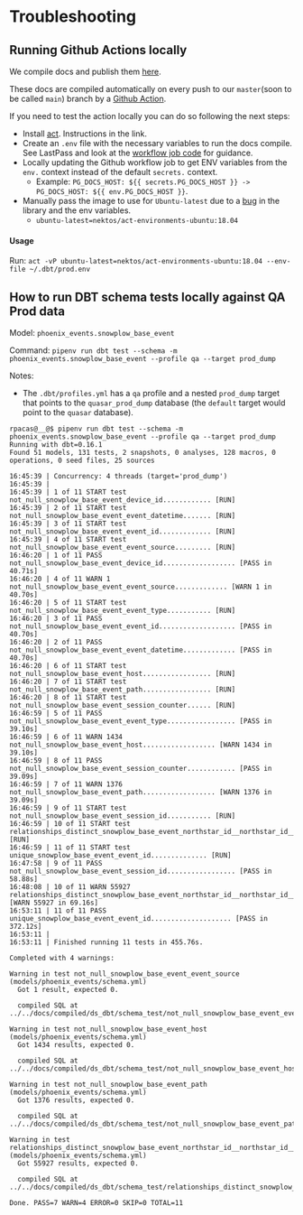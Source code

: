 # Troubleshooting

## Running Github Actions locally

We compile docs and publish them [here](https://dosomething.github.io/quasar/#!/overview?g_v=1).

These docs are compiled automatically on every push to our `master`(soon to be called `main`) branch by a [Github Action](https://github.com/DoSomething/quasar/actions).

If you need to test the action locally you can do so following the next steps:

- Install [act](https://github.com/nektos/act). Instructions in the link.
- Create an `.env` file with the necessary variables to run the docs compile. See LastPass and look at the [workflow job code](../.github/workflows/dbt-docs.yml) for guidance.
- Locally updating the Github workflow job to get ENV variables from the `env.` context instead of the default `secrets.` context.
    - Example: `PG_DOCS_HOST: ${{ secrets.PG_DOCS_HOST }} -> PG_DOCS_HOST: ${{ env.PG_DOCS_HOST }}`.
- Manually pass the image to use for `Ubuntu-latest` due to a [bug](https://github.com/nektos/act/issues/251#issuecomment-633457052) in the library and the env variables.
    - `ubuntu-latest=nektos/act-environments-ubuntu:18.04`

#### Usage

Run: `act -vP ubuntu-latest=nektos/act-environments-ubuntu:18.04 --env-file ~/.dbt/prod.env`

## How to run DBT schema tests locally against QA Prod data

Model: `phoenix_events.snowplow_base_event`

Command: `pipenv run dbt test --schema -m phoenix_events.snowplow_base_event --profile qa --target prod_dump`

Notes:
- The `.dbt/profiles.yml` has a `qa` profile and a nested `prod_dump` target that points to the `quasar_prod_dump` database (the `default` target would point to the `quasar` database).

```
rpacas@__@$ pipenv run dbt test --schema -m phoenix_events.snowplow_base_event --profile qa --target prod_dump
Running with dbt=0.16.1
Found 51 models, 131 tests, 2 snapshots, 0 analyses, 128 macros, 0 operations, 0 seed files, 25 sources

16:45:39 | Concurrency: 4 threads (target='prod_dump')
16:45:39 |
16:45:39 | 1 of 11 START test not_null_snowplow_base_event_device_id............ [RUN]
16:45:39 | 2 of 11 START test not_null_snowplow_base_event_event_datetime....... [RUN]
16:45:39 | 3 of 11 START test not_null_snowplow_base_event_event_id............. [RUN]
16:45:39 | 4 of 11 START test not_null_snowplow_base_event_event_source......... [RUN]
16:46:20 | 1 of 11 PASS not_null_snowplow_base_event_device_id.................. [PASS in 40.71s]
16:46:20 | 4 of 11 WARN 1 not_null_snowplow_base_event_event_source............. [WARN 1 in 40.70s]
16:46:20 | 5 of 11 START test not_null_snowplow_base_event_event_type........... [RUN]
16:46:20 | 3 of 11 PASS not_null_snowplow_base_event_event_id................... [PASS in 40.70s]
16:46:20 | 2 of 11 PASS not_null_snowplow_base_event_event_datetime............. [PASS in 40.70s]
16:46:20 | 6 of 11 START test not_null_snowplow_base_event_host................. [RUN]
16:46:20 | 7 of 11 START test not_null_snowplow_base_event_path................. [RUN]
16:46:20 | 8 of 11 START test not_null_snowplow_base_event_session_counter...... [RUN]
16:46:59 | 5 of 11 PASS not_null_snowplow_base_event_event_type................. [PASS in 39.10s]
16:46:59 | 6 of 11 WARN 1434 not_null_snowplow_base_event_host.................. [WARN 1434 in 39.10s]
16:46:59 | 8 of 11 PASS not_null_snowplow_base_event_session_counter............ [PASS in 39.09s]
16:46:59 | 7 of 11 WARN 1376 not_null_snowplow_base_event_path.................. [WARN 1376 in 39.09s]
16:46:59 | 9 of 11 START test not_null_snowplow_base_event_session_id........... [RUN]
16:46:59 | 10 of 11 START test relationships_distinct_snowplow_base_event_northstar_id__northstar_id__ref_users_ [RUN]
16:46:59 | 11 of 11 START test unique_snowplow_base_event_event_id.............. [RUN]
16:47:58 | 9 of 11 PASS not_null_snowplow_base_event_session_id................. [PASS in 58.88s]
16:48:08 | 10 of 11 WARN 55927 relationships_distinct_snowplow_base_event_northstar_id__northstar_id__ref_users_ [WARN 55927 in 69.16s]
16:53:11 | 11 of 11 PASS unique_snowplow_base_event_event_id.................... [PASS in 372.12s]
16:53:11 | 
16:53:11 | Finished running 11 tests in 455.76s.

Completed with 4 warnings:

Warning in test not_null_snowplow_base_event_event_source (models/phoenix_events/schema.yml)
  Got 1 result, expected 0.

  compiled SQL at ../../docs/compiled/ds_dbt/schema_test/not_null_snowplow_base_event_event_source.sql

Warning in test not_null_snowplow_base_event_host (models/phoenix_events/schema.yml)
  Got 1434 results, expected 0.

  compiled SQL at ../../docs/compiled/ds_dbt/schema_test/not_null_snowplow_base_event_host.sql

Warning in test not_null_snowplow_base_event_path (models/phoenix_events/schema.yml)
  Got 1376 results, expected 0.

  compiled SQL at ../../docs/compiled/ds_dbt/schema_test/not_null_snowplow_base_event_path.sql

Warning in test relationships_distinct_snowplow_base_event_northstar_id__northstar_id__ref_users_ (models/phoenix_events/schema.yml)
  Got 55927 results, expected 0.

  compiled SQL at ../../docs/compiled/ds_dbt/schema_test/relationships_distinct_snowplow_base_event_a807bb8684014b380960f5018bbec40d.sql

Done. PASS=7 WARN=4 ERROR=0 SKIP=0 TOTAL=11
```
